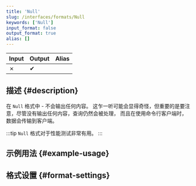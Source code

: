 ```yaml
---
title: 'Null'
slug: /interfaces/formats/Null
keywords: ['Null']
input_format: false
output_format: true
alias: []
---
```


| Input | Output | Alias |
|-------|--------|-------|
| ✗     | ✔      |       |

## 描述 {#description}

在 `Null` 格式中 - 不会输出任何内容。 
这乍一听可能会显得奇怪，但重要的是要注意，尽管没有输出任何内容，查询仍然会被处理，
而且在使用命令行客户端时，数据会传输到客户端。

:::tip
`Null` 格式对于性能测试非常有用。
:::

## 示例用法 {#example-usage}

## 格式设置 {#format-settings}
